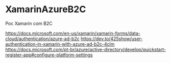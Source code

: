 # XamarinAzureB2C
Poc Xamarin com B2C

https://docs.microsoft.com/en-us/xamarin/xamarin-forms/data-cloud/authentication/azure-ad-b2c
https://dev.to/425show/user-authentication-in-xamarin-with-azure-ad-b2c-4clm
https://docs.microsoft.com/pt-br/azure/active-directory/develop/quickstart-register-app#configure-platform-settings

